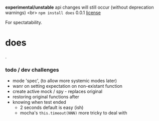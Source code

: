 **experimental/unstable** api changes will still occur (without deprecation warnings) <br\>
`npm install does` 0.0.1 [license](./license)



For spectatability.


does
====


.


### todo / dev challenges

* mode 'spec', (to allow more systemic modes later)
* wanr on setting expectation on non-existant function
* create active mock / spy - replaces original
* restoring original functions after
* knowing when test ended
    * 2 seconds default is easy (ish)
    * mocha's `this.timeout(NNN)` more tricky to deal with
